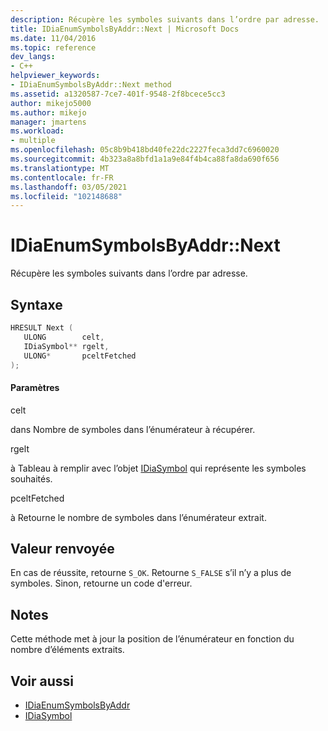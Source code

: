 ```yaml
---
description: Récupère les symboles suivants dans l’ordre par adresse.
title: IDiaEnumSymbolsByAddr::Next | Microsoft Docs
ms.date: 11/04/2016
ms.topic: reference
dev_langs:
- C++
helpviewer_keywords:
- IDiaEnumSymbolsByAddr::Next method
ms.assetid: a1320587-7ce7-401f-9548-2f8bcece5cc3
author: mikejo5000
ms.author: mikejo
manager: jmartens
ms.workload:
- multiple
ms.openlocfilehash: 05c8b9b418bd40fe22dc2227feca3dd7c6960020
ms.sourcegitcommit: 4b323a8a8bfd1a1a9e84f4b4ca88fa8da690f656
ms.translationtype: MT
ms.contentlocale: fr-FR
ms.lasthandoff: 03/05/2021
ms.locfileid: "102148688"
---
```

# <a name="idiaenumsymbolsbyaddrnext"></a>IDiaEnumSymbolsByAddr::Next
Récupère les symboles suivants dans l’ordre par adresse.

## <a name="syntax"></a>Syntaxe

```C++
HRESULT Next ( 
   ULONG        celt,
   IDiaSymbol** rgelt,
   ULONG*       pceltFetched
);
```

#### <a name="parameters"></a>Paramètres
 celt

dans Nombre de symboles dans l’énumérateur à récupérer.

 rgelt

à Tableau à remplir avec l’objet [IDiaSymbol](../../debugger/debug-interface-access/idiasymbol.md) qui représente les symboles souhaités.

 pceltFetched

à Retourne le nombre de symboles dans l’énumérateur extrait.

## <a name="return-value"></a>Valeur renvoyée
 En cas de réussite, retourne `S_OK`. Retourne `S_FALSE` s’il n’y a plus de symboles. Sinon, retourne un code d'erreur.

## <a name="remarks"></a>Notes
 Cette méthode met à jour la position de l’énumérateur en fonction du nombre d’éléments extraits.

## <a name="see-also"></a>Voir aussi
- [IDiaEnumSymbolsByAddr](../../debugger/debug-interface-access/idiaenumsymbolsbyaddr.md)
- [IDiaSymbol](../../debugger/debug-interface-access/idiasymbol.md)
